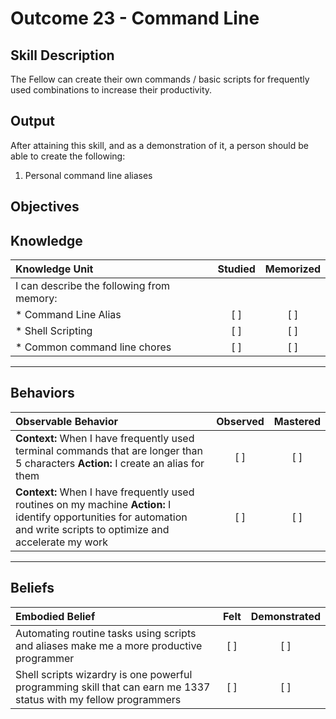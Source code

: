 # Outcome 23 - Command Line

**Skill Description**
----------
The Fellow can create their own commands / basic scripts for frequently used combinations to increase their productivity.

**Output**
----------
After attaining this skill, and as a demonstration of it, a person should be able to create the following:

1. Personal command line aliases


**Objectives**
----------
## **Knowledge**


| Knowledge Unit   |      Studied      | Memorized |
|:-------------|:------------------:|:--------:|
| I can describe the following from memory: | | |
| * Command Line Alias | [ ] | [ ]  |
| * Shell Scripting     | [ ] | [ ]  |
| * Common command line chores     | [ ] | [ ]  |


----------


## **Behaviors**

| Observable Behavior   |      Observed      | Mastered |
|:-------------|:------------------:|:--------:|
| **Context:** When I have frequently used terminal commands that are longer than 5 characters **Action:** I create an alias for them | [ ] | [ ]  |
| **Context:** When I have frequently used routines on my machine **Action:** I identify opportunities for automation and write scripts to optimize and accelerate my work | [ ] | [ ]  |



----------


## **Beliefs**


| Embodied Belief   |      Felt      | Demonstrated |
|:-------------|:------------------:|:--------:|
| Automating routine tasks using scripts and aliases make me a more productive programmer | [ ] | [ ]  |
| Shell scripts wizardry is one powerful programming skill that can earn me 1337 status with my fellow programmers | [ ] | [ ]  |

